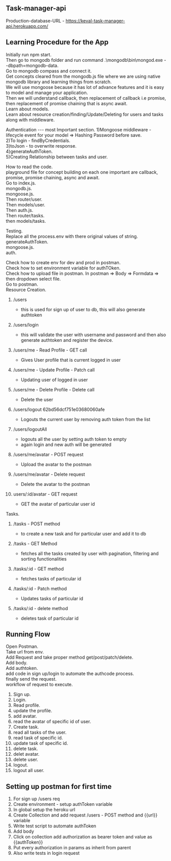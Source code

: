 ## Task-manager-api
 Production-database-URL - https://keval-task-manager-api.herokuapp.com/ 
## Learning Procedure for the App
Initially run npm start. <br>
Then go to mongodb folder and run command .\mongodb\bin\mongod.exe --dbpath=mongodb-data. <br>
Go to mongodb compass and connect it. <br>
Get concepts cleared from the mongodb.js file where we are using native mongodb library and learning things from scratch. <br>
We will use mongoose because it has lot of advance features and it is easy to model and manage your application. <br>
Then we will understand callback, then replacement of callback i.e promise, then replacement of promise chaining that is async await. <br>
Learn about models. <br>
Learn about resource creation/finding/Update/Deleting for users and tasks along with middleware. <br>

Authentication --- most Important section.
1)Mongoose middleware - lifecycle event for your model
=> Hashing Password before save. <br>
2)To login - findByCredentials. <br>
3)toJson - to overwrite response. <br>
4)generateAuthToken. <br>
5)Creating Relationship between tasks and user. <br>


How to read the code. <br>
playground file for concept building on each one important are callback, promise, promise chaining, async and await. <br>
Go to index.js. <br>
mongodb.js. <br>
mongoose.js. <br>
Then router/user. <br> 
Then models/user. <br>
Then auth.js. <br>
Then router/tasks. <br>
then models/tasks. <br>



Testing. <br> 
Replace all the process.env with there original values of string. <br> 
generateAuthToken. <br>
mongoose.js. <br>
auth. <br>

Check how to create env for dev and prod in postman. <br>
Check how to set environment variable for authTOken. <br>
Check how to upload file in postman.
In postman => Body => Formdata => then dropdown select file.  <br>
Go to postman. <br>
Resource Creation. <br>
1) /users 
    - this is used for sign up of user to db, this will also generate authtoken

2) /users/login 
    - this will validate the user with username and password and then also generate authtoken and register the device.


3) /users/me - Read Profile - GET call
    - Gives User profile that is current logged in user


4) /users/me - Update Profile - Patch call
    - Updating user of logged in user

5) /users/me - Delete Profile - Delete call
    - Delete the user

6) /users/logout 62bd56dcf751e03680060afe
    - Logouts the current user by removing auth token from the list

7) /users/logoutAll
    - logouts all the user by setting auth token to empty
    - again login and new auth will be generated


8) /users/me/avatar - POST request
    - Upload the avatar to the postman

9) /users/me/avatar - Delete request
    - Delete the avatar to the postman

10) users/:id/avatar - GET request
    - GET the avatar of particular user id

Tasks. <br>
1) /tasks - POST method
    - to create a new task and for particular user and add it to db

2) /tasks - GET Method
    - fetches all the tasks created by user with pagination, filtering and sorting functionalities

3) /tasks/:id - GET method
    - fetches tasks of particular id

4) /tasks/:id - Patch method
    - Updates tasks of particular id

5) /tasks/:id - delete method
    - deletes task of particular id


## Running Flow
Open Postman. <br>
Take url from env. <br>
Add Request and take proper method get/post/patch/delete. <br>
Add body. <br>
Add authtoken. <br> 
add code in sign up/login to automate the authcode process. <br>
finally send the request. <br>
workflow of request to execute. <br>
1. Sign up. <br>
2. Login. <br>
3. Read profile. <br>
4. update the profile. <br>
5. add avatar. <br>
6. read the avatar of specific id of user. <br>
7. Create task. <br>
8. read all tasks of the user. <br>
9. read task of specific id. <br>
10. update task of specific id. <br>
11. delete task. <br>
12. delet avatar. <br>
13. delete user. <br>
14. logout. <br>
15. logout all user. <br>

## Setting up postman for first time
1. For sign up /users req
2. Create environment - setup authToken variable 
3. In global setup the heroku url
4. Create Collection and add request /users - POST method and {{url}} variable
5. Write test script to automate authToken
6. Add body
7. Click on collection add authorization as bearer token and value as {{authToken}}
8. Put every authorization in params as inherit from parent
9. Also write tests in login request

